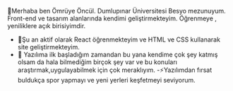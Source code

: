 👋Merhaba ben Ömrüye Öncül. Dumlupınar Üniversitesi Besyo mezunuyum. Front-end ve tasarım alanlarında kendimi geliştirmekteyim. Öğrenmeye , yeniliklere açık birisiyimdir.

- 🔭Şu an aktif olarak React öğrenmekteyim ve HTML ve CSS kullanarak site geliştirmekteyim.
- 💬 Yazılıma ilk başladığım zamandan bu yana kendime çok şey katmış olsam da hala bilmediğim birçok şey var ve bu konuları araştırmak,uygulayabilmek için çok meraklıyım.
-⚡Yazılımdan fırsat buldukça spor yapmayı ve yeni yerleri keşfetmeyi seviyorum.

